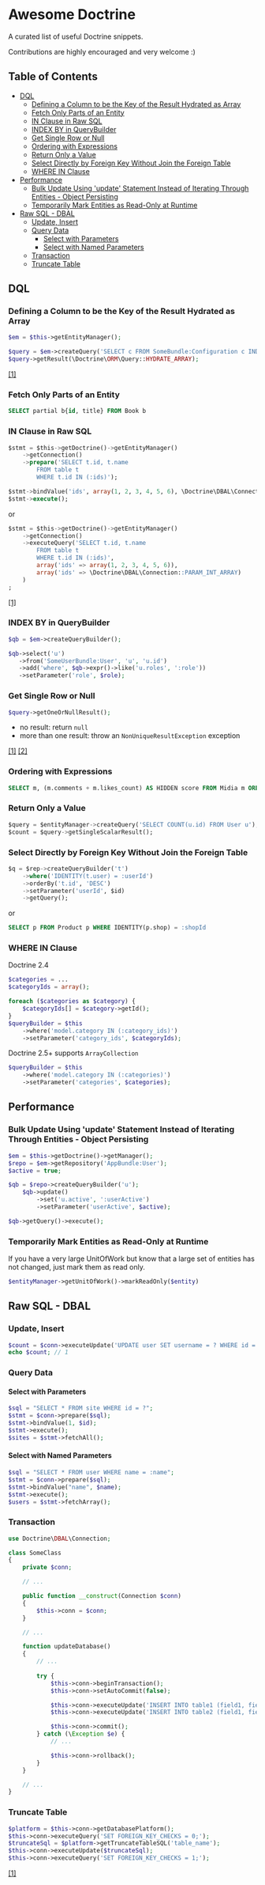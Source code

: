 # Awesome Doctrine

A curated list of useful Doctrine snippets.

Contributions are highly encouraged and very welcome :)

## Table of Contents

- [DQL](#dql)
    - [Defining a Column to be the Key of the Result Hydrated as Array](#defining-a-column-to-be-the-key-of-the-result-hydrated-as-array)
    - [Fetch Only Parts of an Entity](#fetch-only-parts-of-your-entities)
    - [IN Clause in Raw SQL](#in-clause-in-raw-sql)
    - [INDEX BY in QueryBuilder](#index-by-in-querybuilder)
    - [Get Single Row or Null](#get-single-row-or-null)
    - [Ordering with Expressions](#ordering-with-expressions)
    - [Return Only a Value](#return-only-a-value)
    - [Select Directly by Foreign Key Without Join the Foreign Table](#select-directly-by-foreign-key-without-join-the-foreign-table)
    - [WHERE IN Clause](#where-in-clause)
- [Performance](#performance)
    - [Bulk Update Using 'update' Statement Instead of Iterating Through Entities - Object Persisting](#bulk-update-using-update-statement-instead-of-iterating-through-entities-object-persisting)
    - [Temporarily Mark Entities as Read-Only at Runtime](#temporarily-mark-entities-as-read-only-at-runtime)
- [Raw SQL - DBAL](#raw-sql---dbal)
    - [Update, Insert](#update-insert)
    - [Query Data](#query-data)
        - [Select with Parameters](#select-with-parameters)
        - [Select with Named Parameters](#select-with-named-parameters)
    - [Transaction](#transaction)
    - [Truncate Table](#truncate-table)

## DQL

### Defining a Column to be the Key of the Result Hydrated as Array
```php
$em = $this->getEntityManager();

$query = $em->createQuery('SELECT c FROM SomeBundle:Configuration c INDEX BY c.name');
$query->getResult(\Doctrine\ORM\Query::HYDRATE_ARRAY);
```
[[1]](http://docs.doctrine-project.org/en/latest/reference/dql-doctrine-query-language.html#using-index-by)

### Fetch Only Parts of an Entity
```sql
SELECT partial b{id, title} FROM Book b
```

### IN Clause in Raw SQL
```sql
$stmt = $this->getDoctrine()->getEntityManager()
    ->getConnection()
    ->prepare('SELECT t.id, t.name
        FROM table t
        WHERE t.id IN (:ids)');

$stmt->bindValue('ids', array(1, 2, 3, 4, 5, 6), \Doctrine\DBAL\Connection::PARAM_INT_ARRAY);
$stmt->execute();
```
or
```sql
$stmt = $this->getDoctrine()->getEntityManager()
    ->getConnection()
    ->executeQuery('SELECT t.id, t.name
        FROM table t
        WHERE t.id IN (:ids)',
        array('ids' => array(1, 2, 3, 4, 5, 6)),
        array('ids' => \Doctrine\DBAL\Connection::PARAM_INT_ARRAY)
    )
;
```
[[1]](http://docs.doctrine-project.org/projects/doctrine-dbal/en/latest/reference/data-retrieval-and-manipulation.html#list-of-parameters-conversion)

### INDEX BY in QueryBuilder
```php
$qb = $em->createQueryBuilder();

$qb->select('u')
   ->from('SomeUserBundle:User', 'u', 'u.id')
   ->add('where', $qb->expr()->like('u.roles', ':role'))
   ->setParameter('role', $role);
```

### Get Single Row or Null
```php
$query->getOneOrNullResult();
```
- no result: return `null`
- more than one result: throw an `NonUniqueResultException` exception

[[1]](http://doctrine-orm.readthedocs.org/en/latest/reference/dql-doctrine-query-language.html#query-result-formats) [[2]](https://github.com/doctrine/doctrine2/blob/master/lib/Doctrine/ORM/AbstractQuery.php#L763)

### Ordering with Expressions
```sql
SELECT m, (m.comments + m.likes_count) AS HIDDEN score FROM Midia m ORDER BY score
```

### Return Only a Value
```sql
$query = $entityManager->createQuery('SELECT COUNT(u.id) FROM User u');
$count = $query->getSingleScalarResult();
```

### Select Directly by Foreign Key Without Join the Foreign Table
```sql
$q = $rep->createQueryBuilder('t')
    ->where('IDENTITY(t.user) = :userId')
    ->orderBy('t.id', 'DESC')
    ->setParameter('userId', $id)
    ->getQuery();
```
or
```sql
SELECT p FROM Product p WHERE IDENTITY(p.shop) = :shopId
```

### WHERE IN Clause
Doctrine 2.4
```php
$categories = ... 
$categoryIds = array();

foreach ($categories as $category) {
    $categoryIds[] = $category->getId();
} 
$queryBuilder = $this
    ->where('model.category IN (:category_ids)')
    ->setParameter('category_ids', $categoryIds);
```
Doctrine 2.5+ supports `ArrayCollection`
```php
$queryBuilder = $this
    ->where('model.category IN (:categories)') 
    ->setParameter('categories', $categories);
```

## Performance

### Bulk Update Using 'update' Statement Instead of Iterating Through Entities - Object Persisting
```php
$em = $this->getDoctrine()->getManager();
$repo = $em->getRepository('AppBundle:User');
$active = true;

$qb = $repo->createQueryBuilder('u');
    $qb->update()
        ->set('u.active', ':userActive')
        ->setParameter('userActive', $active);

$qb->getQuery()->execute();
```

### Temporarily Mark Entities as Read-Only at Runtime
If you have a very large UnitOfWork but know that a large set of entities has not changed, just mark them as read only.
```php
$entityManager->getUnitOfWork()->markReadOnly($entity)
```
## Raw SQL - DBAL

### Update, Insert

```php
$count = $conn->executeUpdate('UPDATE user SET username = ? WHERE id = ?', array('andreia', 1));
echo $count; // 1
```

### Query Data

#### Select with Parameters

```php
$sql = "SELECT * FROM site WHERE id = ?";
$stmt = $conn->prepare($sql);
$stmt->bindValue(1, $id);
$stmt->execute();
$sites = $stmt->fetchAll();
```

#### Select with Named Parameters

```php
$sql = "SELECT * FROM user WHERE name = :name";
$stmt = $conn->prepare($sql);
$stmt->bindValue("name", $name);
$stmt->execute();
$users = $stmt->fetchArray();
```
### Transaction

```php
use Doctrine\DBAL\Connection;

class SomeClass
{
    private $conn;

    // ...

    public function __construct(Connection $conn)
    {
        $this->conn = $conn;
    }

    // ...

    function updateDatabase()
    {
        // ...
        
        try {
            $this->conn->beginTransaction(); 
            $this->conn->setAutoCommit(false);

            $this->conn->executeUpdate('INSERT INTO table1 (field1, field2, field3) VALUES(?, ?, ?)', [$field1, $field2, $field3]);
            $this->conn->executeUpdate('INSERT INTO table2 (field1, field2) VALUES(?, ?)', [$field1, $field2]);

            $this->conn->commit();
        } catch (\Exception $e) {
            // ...

            $this->conn->rollback();
        }
    }

    // ...
}
```

### Truncate Table

```php
$platform = $this->conn->getDatabasePlatform();
$this->conn->executeQuery('SET FOREIGN_KEY_CHECKS = 0;');
$truncateSql = $platform->getTruncateTableSQL('table_name');
$this->conn->executeUpdate($truncateSql);
$this->conn->executeQuery('SET FOREIGN_KEY_CHECKS = 1;');
```

[[1]](http://docs.doctrine-project.org/projects/doctrine-orm/en/latest/reference/unitofwork.html#how-doctrine-detects-changes)

